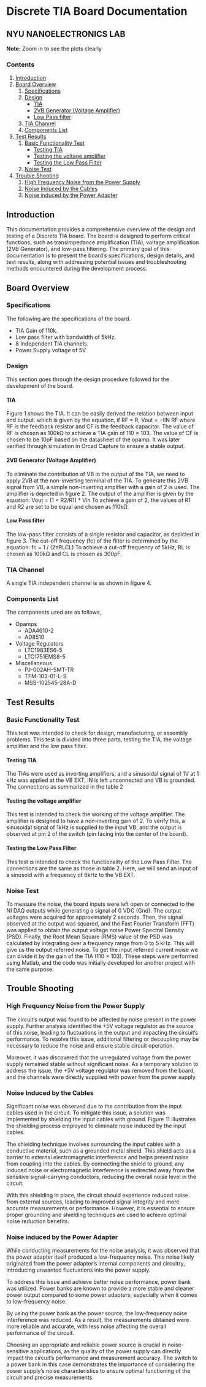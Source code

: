 # Discrete TIA Board Documentation
## NYU NANOELECTRONICS LAB
**Note:** Zoom in to see the plots clearly

### Contents
1. [Introduction](#introduction)
2. [Board Overview](#board-overview)
   1. [Specifications](#specifications)
   2. [Design](#design)
      - [TIA](#tia)
      - [2VB Generator (Voltage Amplifier)](#2vb-generator-voltage-amplifier)
      - [Low Pass filter](#low-pass-filter)
   3. [TIA Channel](#tia-channel)
   4. [Components List](#components-list)
3. [Test Results](#test-results)
   1. [Basic Functionality Test](#basic-functionality-test)
      - [Testing TIA](#testing-tia)
      - [Testing the voltage amplifier](#testing-the-voltage-amplifier)
      - [Testing the Low Pass Filter](#testing-the-low-pass-filter)
   2. [Noise Test](#noise-test)
4. [Trouble Shooting](#trouble-shooting)
   1. [High Frequency Noise from the Power Supply](#high-frequency-noise-from-the-power-supply)
   2. [Noise Induced by the Cables](#noise-induced-by-the-cables)
   3. [Noise induced by the Power Adapter](#noise-induced-by-the-power-adapter)

## Introduction
This documentation provides a comprehensive overview of the design and testing of a Discrete TIA board. The board is designed to perform critical functions, such as transimpedance amplification (TIA), voltage amplification (2VB Generator), and low-pass filtering. The primary goal of this documentation is to present the board’s specifications, design details, and test results, along with addressing potential issues and troubleshooting methods encountered during the development process.

## Board Overview
### Specifications
The following are the specifications of the board.
- TIA Gain of 110k.
- Low pass filter with bandwidth of 5kHz.
- 8 Independent TIA channels.
- Power Supply voltage of 5V

### Design
This section goes through the design procedure followed for the development of the board.
#### TIA
Figure 1 shows the TIA. It can be easily derived the relation between input and output. which is given by the equation, if RF = R,
Vout = −IIN RF
where RF is the feedback resistor and CF is the feedback capacitor. The value of RF is chosen as 100kΩ to achieve a TIA gain of 110 × 103. The value of CF is chosen to be 10pF based on the datasheet of the opamp. It was later verified through simulation in Orcad Capture to ensure a stable output.

#### 2VB Generator (Voltage Amplifier)
To eliminate the contribution of VB in the output of the TIA, we need to apply 2VB at the non-inverting terminal of the TIA. To generate this 2VB signal from VB, a simple non-inverting amplifier with a gain of 2 is used. The amplifier is depicted in figure 2. The output of the amplifier is given by the equation:
Vout = (1 + R2/R1) * Vin
To achieve a gain of 2, the values of R1 and R2 are set to be equal and chosen as 110kΩ.

#### Low Pass filter
The low-pass filter consists of a single resistor and capacitor, as depicted in figure 3. The cut-off frequency (fc) of the filter is determined by the equation:
fc = 1 / (2πRLCL)
To achieve a cut-off frequency of 5kHz, RL is chosen as 100kΩ and CL is chosen as 300pF.

### TIA Channel
A single TIA independent channel is as shown in figure 4.

### Components List
The components used are as follows,
- Opamps
  - ADA4610-2
  - AD8510
- Voltage Regulators
  - LTC1983ES6-5
  - LTC1751EMS8-5
- Miscellaneous
  - PJ-002AH-SMT-TR
  - TFM-103-01-L-S
  - MSS-102545-28A-D

## Test Results
### Basic Functionality Test
This test was intended to check for design, manufacturing, or assembly problems. This test is divided into three parts, testing the TIA, the voltage amplifier and the low pass filter.
#### Testing TIA
The TIAs were used as inverting amplifiers, and a sinusoidal signal of 1V at 1 kHz was applied at the VB EXT, IN is left unconnected and VB is grounded. The connections as summarized in the table 2

#### Testing the voltage amplifier
This test is intended to check the working of the voltage amplifier. The amplifier is designed to have a non-inverting gain of 2. To verify this, a sinusoidal signal of 1kHz is supplied to the input VB, and the output is observed at pin 2 of the switch (pin facing into the center of the board).

#### Testing the Low Pass Filter
This test is intended to check the functionality of the Low Pass Filter. The connections are the same as those in table 2. Here, we will send an input of a sinusoid with a frequency of 6kHz to the VB EXT.

### Noise Test
To measure the noise, the board inputs were left open or connected to the NI DAQ outputs while generating a signal of 0 VDC (Gnd). The output voltages were acquired for approximately 2 seconds.
Then, the signal observed at the output was squared, and the Fast Fourier Transform (FFT) was applied to obtain the output voltage noise Power Spectral Density (PSD). Finally, the Root Mean Square (RMS) value of the PSD was calculated by integrating over a frequency range from 0 to 5 kHz. This will give us the output referred noise. To get the input referred current noise we can divide it by the gain of the TIA (110 × 103). These steps were performed using Matlab, and the code was initially developed for another project with the same purpose.

## Trouble Shooting
### High Frequency Noise from the Power Supply
The circuit’s output was found to be affected by noise present in the power supply. Further analysis identified the +5V voltage regulator as the source of this noise, leading to fluctuations in the output and impacting the circuit’s performance. To resolve this issue, additional filtering or decoupling may be necessary to reduce the noise and ensure stable circuit operation.

Moreover, it was discovered that the unregulated voltage from the power supply remained stable without significant noise. As a temporary solution to address the issue, the +5V voltage regulator was removed from the board, and the channels were directly supplied with power from the power supply.

### Noise Induced by the Cables
Significant noise was observed due to the contribution from the input cables used in the circuit. To mitigate this issue, a solution was implemented by shielding the input cables with ground. Figure 11 illustrates the shielding process employed to eliminate noise induced by the input cables.

The shielding technique involves surrounding the input cables with a conductive material, such as a grounded metal shield. This shield acts as a barrier to external electromagnetic interference and helps prevent noise from coupling into the cables. By connecting the shield to ground, any induced noise or electromagnetic interference is redirected away from the sensitive signal-carrying conductors, reducing the overall noise level in the circuit.

With this shielding in place, the circuit should experience reduced noise from external sources, leading to improved signal integrity and more accurate measurements or performance. However, it is essential to ensure proper grounding and shielding techniques are used to achieve optimal noise reduction benefits.

### Noise induced by the Power Adapter
While conducting measurements for the noise analysis, it was observed that the power adapter itself produced a low-frequency noise. This noise likely originated from the power adapter’s internal components and circuitry, introducing unwanted fluctuations into the power supply.

To address this issue and achieve better noise performance, power bank was utilized. Power banks are known to provide a more stable and cleaner power output compared to some power adapters, especially when it comes to low-frequency noise.

By using the power bank as the power source, the low-frequency noise interference was reduced. As a result, the measurements obtained were more reliable and accurate, with less noise affecting the overall performance of the circuit.

Choosing an appropriate and reliable power source is crucial in noise-sensitive applications, as the quality of the power supply can directly impact the circuit’s performance and measurement accuracy. The switch to a power bank in this case demonstrates the importance of considering the power supply’s noise characteristics to ensure optimal functioning of the circuit and precise measurements.
